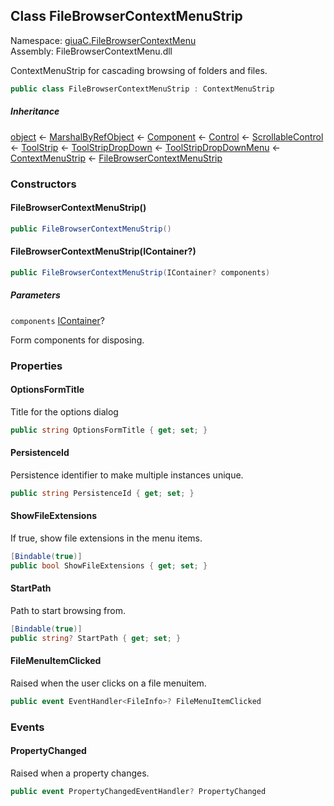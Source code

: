 ﻿## <a id="giuaC_FileBrowserContextMenu_FileBrowserContextMenuStrip"></a> Class FileBrowserContextMenuStrip

Namespace: [giuaC.FileBrowserContextMenu](giuaC.FileBrowserContextMenu.md)  
Assembly: FileBrowserContextMenu.dll  

ContextMenuStrip for cascading browsing of folders and files.

```csharp
public class FileBrowserContextMenuStrip : ContextMenuStrip
```

##### Inheritance

[object](https://learn.microsoft.com/dotnet/api/system.object) ← 
[MarshalByRefObject](https://learn.microsoft.com/dotnet/api/system.marshalbyrefobject) ← 
[Component](https://learn.microsoft.com/dotnet/api/system.componentmodel.component) ← 
[Control](https://learn.microsoft.com/dotnet/api/system.windows.forms.control) ← 
[ScrollableControl](https://learn.microsoft.com/dotnet/api/system.windows.forms.scrollablecontrol) ← 
[ToolStrip](https://learn.microsoft.com/dotnet/api/system.windows.forms.toolstrip) ← 
[ToolStripDropDown](https://learn.microsoft.com/dotnet/api/system.windows.forms.toolstripdropdown) ← 
[ToolStripDropDownMenu](https://learn.microsoft.com/dotnet/api/system.windows.forms.toolstripdropdownmenu) ← 
[ContextMenuStrip](https://learn.microsoft.com/dotnet/api/system.windows.forms.contextmenustrip) ← 
[FileBrowserContextMenuStrip](giuaC.FileBrowserContextMenu.FileBrowserContextMenuStrip.md)

### Constructors

#### <a id="giuaC_FileBrowserContextMenu_FileBrowserContextMenuStrip__ctor"></a> FileBrowserContextMenuStrip\(\)
```csharp
public FileBrowserContextMenuStrip()
```

#### <a id="giuaC_FileBrowserContextMenu_FileBrowserContextMenuStrip__ctor_System_ComponentModel_IContainer_"></a> FileBrowserContextMenuStrip\(IContainer?\)
```csharp
public FileBrowserContextMenuStrip(IContainer? components)
```

##### Parameters

`components` [IContainer](https://learn.microsoft.com/dotnet/api/system.componentmodel.icontainer)?

Form components for disposing.

### Properties

#### <a id="giuaC_FileBrowserContextMenu_FileBrowserContextMenuStrip_OptionsFormTitle"></a> OptionsFormTitle

Title for the options dialog

```csharp
public string OptionsFormTitle { get; set; }
```

#### <a id="giuaC_FileBrowserContextMenu_FileBrowserContextMenuStrip_PersistenceId"></a> PersistenceId

Persistence identifier to make multiple instances unique.

```csharp
public string PersistenceId { get; set; }
```

#### <a id="giuaC_FileBrowserContextMenu_FileBrowserContextMenuStrip_ShowFileExtensions"></a> ShowFileExtensions

If true, show file extensions in the menu items.

```csharp
[Bindable(true)]
public bool ShowFileExtensions { get; set; }
```

#### <a id="giuaC_FileBrowserContextMenu_FileBrowserContextMenuStrip_StartPath"></a> StartPath

Path to start browsing from.

```csharp
[Bindable(true)]
public string? StartPath { get; set; }
```

#### <a id="giuaC_FileBrowserContextMenu_FileBrowserContextMenuStrip_FileMenuItemClicked"></a> FileMenuItemClicked

Raised when the user clicks on a file menuitem.

```csharp
public event EventHandler<FileInfo>? FileMenuItemClicked
```

### Events

#### <a id="giuaC_FileBrowserContextMenu_FileBrowserContextMenuStrip_PropertyChanged"></a> PropertyChanged

Raised when a property changes.

```csharp
public event PropertyChangedEventHandler? PropertyChanged
```

